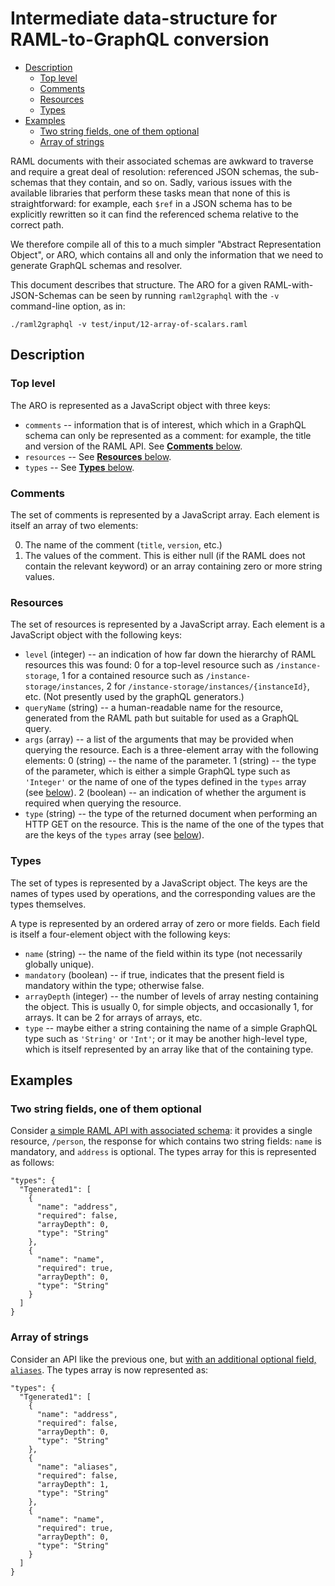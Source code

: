 # Intermediate data-structure for RAML-to-GraphQL conversion

<!-- md2toc -l 2 data-structure.md -->
* [Description](#description)
    * [Top level](#top-level)
    * [Comments](#comments)
    * [Resources](#resources)
    * [Types](#types)
* [Examples](#examples)
    * [Two string fields, one of them optional](#two-string-fields-one-of-them-optional)
    * [Array of strings](#array-of-strings)


RAML documents with their associated schemas are awkward to traverse and require a great deal of resolution: referenced JSON schemas, the sub-schemas that they contain, and so on. Sadly, various issues with the available libraries that perform these tasks mean that none of this is straightforward: for example, each `$ref` in a JSON schema has to be explicitly rewritten so it can find the referenced schema relative to the correct path.

We therefore compile all of this to a much simpler "Abstract Representation Object", or ARO, which contains all and only the information that we need to generate GraphQL schemas and resolver.

This document describes that structure. The ARO for a given RAML-with-JSON-Schemas can be seen by running `raml2graphql` with the `-v` command-line option, as in:

	./raml2graphql -v test/input/12-array-of-scalars.raml



## Description


### Top level

The ARO is represented as a JavaScript object with three keys:

* `comments` -- information that is of interest, which which in a GraphQL schema can only be represented as a comment: for example, the title and version of the RAML API. See [**Comments** below](#comments).
* `resources` -- See [**Resources** below](#resources).
* `types` -- See [**Types** below](#types).


### Comments

The set of comments is represented by a JavaScript array. Each element is itself an array of two elements:

0. The name of the comment (`title`, `version`, etc.)
1. The values of the comment. This is either null (if the RAML does not contain the relevant keyword) or an array containing zero or more string values.


### Resources

The set of resources is represented by a JavaScript array. Each element is a JavaScript object with the following keys:

* `level` (integer) -- an indication of how far down the hierarchy of RAML resources this was found: 0 for a top-level resource such as `/instance-storage`, 1 for a contained resource such as `/instance-storage/instances`, 2 for `/instance-storage/instances/{instanceId}`, etc. (Not presently used by the graphQL generators.)
* `queryName` (string) -- a human-readable name for the resource, generated from the RAML path but suitable for used as a GraphQL query.
* `args` (array) -- a list of the arguments that may be provided when querying the resource. Each is a three-element array with the following elements:
  0 (string) -- the name of the parameter.
  1 (string) -- the type of the parameter, which is either a simple GraphQL type such as `'Integer'` or the name of one of the types defined in the `types` array (see [below](#types)).
  2 (boolean) -- an indication of whether the argument is required when querying the resource.
* `type` (string) -- the type of the returned document when performing an HTTP GET on the resource. This is the name of the one of the types that are the keys of the `types` array (see [below](#types)).


### Types

The set of types is represented by a JavaScript object. The keys are the names of types used by operations, and the corresponding values are the types themselves.

A type is represented by an ordered array of zero or more fields. Each field is itself a four-element object with the following keys:

* `name` (string) -- the name of the field within its type (not necessarily globally unique).
* `mandatory` (boolean) -- if true, indicates that the present field is mandatory within the type; otherwise false.
* `arrayDepth` (integer) -- the number of levels of array nesting containing the object. This is usually 0, for simple objects, and occasionally 1, for arrays. It can be 2 for arrays of arrays, etc.
* `type` -- maybe either a string containing the name of a simple GraphQL type such as `'String'` or `'Int'`; or it may be another high-level type, which is itself represented by an array like that of the containing type.



## Examples


### Two string fields, one of them optional

Consider [a simple RAML API with associated schema](test/input/02-required-clause.raml): it provides a single resource, `/person`, the response for which contains two string fields: `name` is mandatory, and `address` is optional. The types array for this is represented as follows:
<!-- ./raml2graphql test/input/02-required-clause.raml -->

	"types": {
	  "Tgenerated1": [
	    {
	      "name": "address",
	      "required": false,
	      "arrayDepth": 0,
	      "type": "String"
	    },
	    {
	      "name": "name",
	      "required": true,
	      "arrayDepth": 0,
	      "type": "String"
	    }
	  ]
	}


### Array of strings

Consider an API like the previous one, but [with an additional optional field, `aliases`](test/input/12-array-of-scalars.raml). The types array is now represented as:

<!-- ./raml2graphql test/input/12-array-of-scalars.raml -->

	"types": {
	  "Tgenerated1": [
	    {
	      "name": "address",
	      "required": false,
	      "arrayDepth": 0,
	      "type": "String"
	    },
	    {
	      "name": "aliases",
	      "required": false,
	      "arrayDepth": 1,
	      "type": "String"
	    },
	    {
	      "name": "name",
	      "required": true,
	      "arrayDepth": 0,
	      "type": "String"
	    }
	  ]
	}


